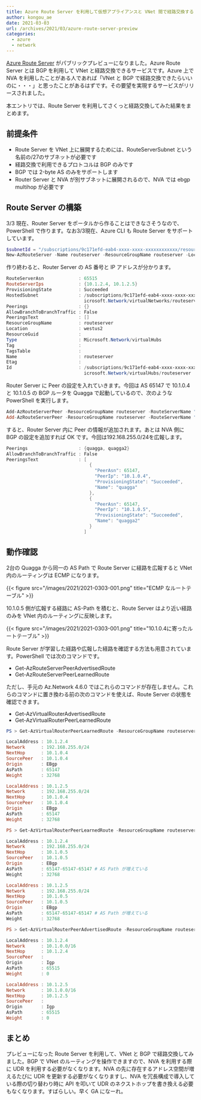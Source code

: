 ```yaml
---
title: Azure Route Server を利用して仮想アプライアンスと VNet 間で経路交換する
author: kongou_ae
date: 2021-03-03
url: /archives/2021/03/azure-route-server-preview
categories:
  - azure
  - network
---
```


[Azure Route Server](https://docs.microsoft.com/ja-jp/azure/route-server/) がパブリックプレビューになりました。Azure Route Server とは BGP を利用して VNet と経路交換できるサービスです。Azure 上で NVA を利用したことがある人であれば「VNet と BGP で経路交換できたらいいのに・・・」と思ったことがあるはずです。その要望を実現するサービスがリリースされました。

本エントリでは、Route Server を利用してさくっと経路交換してみた結果をまとめます。

## 前提条件

- Route Server を VNet 上に展開するためには、RouteServerSubnet という名前の/27のサブネットが必要です
- 経路交換で利用できるプロトコルは BGP のみです
- BGP では 2-byte AS のみをサポートします
- Router Server と NVA が別サブネットに展開されるので、NVA では ebgp multihop が必要です

## Route Server の構築

3/3 現在、Router Server をポータルから作ることはできなさそうなので、PowerShell で作ります。なお3/3現在、Azure CLI も Route Server をサポートしています。

```powershell
$subnetId = "/subscriptions/9c171efd-eab4-xxxx-xxxx-xxxxxxxxxxxx/resourceGroups/routeserver/providers/Microsoft.Network/virtualNetworks/routeserver-vnet/subnets/RouteServerSubnet"
New-AzRouteServer -Name routeserver -ResourceGroupName routeserver -Location "Westus2” -HostedSubnet $subnetId
```

作り終わると、Router Server の AS 番号と IP アドレスが分かります。

```powershell
RouteServerAsn             : 65515
RouteServerIps             : {10.1.2.4, 10.1.2.5}
ProvisioningState          : Succeeded
HostedSubnet               : /subscriptions/9c171efd-eab4-xxxx-xxxx-xxxxxxxxxxxx/resourceGroups/routeserver/providers/M
                             icrosoft.Network/virtualNetworks/routeserver-vnet/subnets/RouteServerSubnet
Peerings                   : {}
AllowBranchToBranchTraffic : False
PeeringsText               : []
ResourceGroupName          : routeserver
Location                   : westus2
ResourceGuid               :
Type                       : Microsoft.Network/virtualHubs
Tag                        :
TagsTable                  :
Name                       : routeserver
Etag                       :
Id                         : /subscriptions/9c171efd-eab4-xxxx-xxxx-xxxxxxxxxxxx/resourceGroups/routeserver/providers/M
                             icrosoft.Network/virtualHubs/routeserver
```

Router Server に Peer の設定を入れていきます。今回は AS 65147 で 10.1.0.4 と 10.1.0.5 の BGP ルータを Quagga で起動しているので、次のような PowerShell を実行します。

```powershell
Add-AzRouteServerPeer -ResourceGroupName routeserver -RouteServerName "routeserver" -PeerName quagga -PeerIp "10.1.0.4" -PeerAsn 65147
Add-AzRouteServerPeer -ResourceGroupName routeserver -RouteServerName "routeserver" -PeerName quagga -PeerIp "10.1.0.5" -PeerAsn 65147
```

すると、Router Server 内に Peer の情報が追加されます。あとは NVA 側に BGP の設定を追加すれば OK です。今回は192.168.255.0/24を広報します。

```powershell
Peerings                   : {quagga, quagga2}
AllowBranchToBranchTraffic : False
PeeringsText               : [
                               {
                                 "PeerAsn": 65147,
                                 "PeerIp": "10.1.0.4",
                                 "ProvisioningState": "Succeeded",
                                 "Name": "quagga"
                               },
                               {
                                 "PeerAsn": 65147,
                                 "PeerIp": "10.1.0.5",
                                 "ProvisioningState": "Succeeded",
                                 "Name": "quagga2"
                               }
                             ]
```

## 動作確認

2台の Quagga から同一の AS Path で Route Server に経路を広報すると VNet 内のルーティングは ECMP になります。

{{< figure src="/images/2021/2021-0303-001.png" title="ECMP なルートテーブル" >}}

10.1.0.5 側が広報する経路に AS-Path を積むと、Route Server はより近い経路のみを VNet 内のルーティングに反映します。

{{< figure src="/images/2021/2021-0303-001.png" title="10.1.0.4に寄ったルートテーブル" >}}

Route Server が学習した経路や広報した経路を確認する方法も用意されています。PowerShell では次のコマンドです。

- Get-AzRouteServerPeerAdvertisedRoute
- Get-AzRouteServerPeerLearnedRoute

ただし、手元の Az.Network 4.6.0 ではこれらのコマンドが存在しません。これらのコマンドに置き換わる前の次のコマンドを使えば、Route Server の状態を確認できます。

- Get-AzVirtualRouterAdvertisedRoute
- Get-AzVirtualRouterPeerLearnedRoute

```powershell
PS > Get-AzVirtualRouterPeerLearnedRoute -ResourceGroupName routeserver -PeerName quagga -VirtualRouterName routeserver

LocalAddress : 10.1.2.4
Network      : 192.168.255.0/24
NextHop      : 10.1.0.4
SourcePeer   : 10.1.0.4
Origin       : EBgp
AsPath       : 65147
Weight       : 32768

LocalAddress : 10.1.2.5
Network      : 192.168.255.0/24
NextHop      : 10.1.0.4
SourcePeer   : 10.1.0.4
Origin       : EBgp
AsPath       : 65147
Weight       : 32768

PS > Get-AzVirtualRouterPeerLearnedRoute -ResourceGroupName routeserver -PeerName quagga2 

LocalAddress : 10.1.2.4
Network      : 192.168.255.0/24
NextHop      : 10.1.0.5
SourcePeer   : 10.1.0.5
Origin       : EBgp
AsPath       : 65147-65147-65147 # AS Path が増えている
Weight       : 32768

LocalAddress : 10.1.2.5
Network      : 192.168.255.0/24
NextHop      : 10.1.0.5
SourcePeer   : 10.1.0.5
Origin       : EBgp
AsPath       : 65147-65147-65147 # AS Path が増えている
Weight       : 32768

PS > Get-AzVirtualRouterPeerAdvertisedRoute -ResourceGroupName routeserver -PeerName quagga2 -VirtualRouterName routeserver

LocalAddress : 10.1.2.4
Network      : 10.1.0.0/16
NextHop      : 10.1.2.4
SourcePeer   :
Origin       : Igp
AsPath       : 65515
Weight       : 0

LocalAddress : 10.1.2.5
Network      : 10.1.0.0/16
NextHop      : 10.1.2.5
SourcePeer   :
Origin       : Igp
AsPath       : 65515
Weight       : 0

```

## まとめ

プレビューになった Route Server を利用して、VNet と BGP で経路交換してみました。BGP で VNet のルーティングを操作できますので、NVA を利用する際に UDR を利用する必要がなくなります。NVA の先に存在するアドレス空間が増えるたびに UDR を更新する必要がなくなりますし、NVA を冗長構成で導入している際の切り替わり時に API を叩いて UDR のネクストホップを書き換える必要もなくなります。すばらしい。早く GA になーれ。

